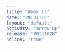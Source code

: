```yaml
---
title: "Week 13"
date: "20131110"
layout: "default"
activity: "arrow-up"
release: "20131028"
nolink: "true"
---
```



